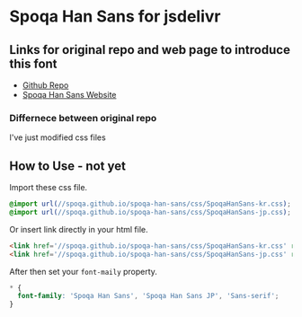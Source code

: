 Spoqa Han Sans for jsdelivr
=====================

## Links for original repo and web page to introduce this font
- [Github Repo](https://github.com/spoqa/spoqa-han-sans)
- [Spoqa Han Sans Website](http://spoqa.github.io/spoqa-han-sans/)

### Differnece between original repo
I've just modified css files

## How to Use - not yet

Import these css file.

```css
@import url(//spoqa.github.io/spoqa-han-sans/css/SpoqaHanSans-kr.css);
@import url(//spoqa.github.io/spoqa-han-sans/css/SpoqaHanSans-jp.css);
```

Or insert link directly in your html file.

```html
<link href='//spoqa.github.io/spoqa-han-sans/css/SpoqaHanSans-kr.css' rel='stylesheet' type='text/css'>
<link href='//spoqa.github.io/spoqa-han-sans/css/SpoqaHanSans-jp.css' rel='stylesheet' type='text/css'>
```

After then set your `font-maily` property.

```css
* {
  font-family: 'Spoqa Han Sans', 'Spoqa Han Sans JP', 'Sans-serif';
}
```

